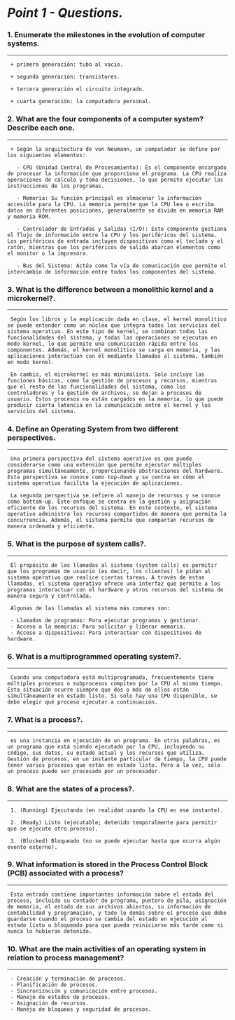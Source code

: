 # ***Point 1 - Questions.***

   ### 1. Enumerate the milestones in the evolution of computer systems. ###
---------------------------------------------------------
     + primera generación: tubo al vacio.
     
     + segunda generación: transistores.
     
     + tercera generación el circuito integrado.
     
     + cuarta generación: la computadora personal.

   ### 2. What are the four components of a computer system? Describe each one.
----------------------------------------------------------
     + Según la arquitectura de von Neumann, un computador se define por los siguientes elementos:
     
       - CPU (Unidad Central de Procesamiento): Es el componente encargado de procesar la información que proporciona el programa. La CPU realiza operaciones de cálculo y toma decisiones, lo que permite ejecutar las instrucciones de los programas.
       
       - Memoria: Su función principal es almacenar la información accesible para la CPU. La memoria permite que la CPU lea o escriba datos en diferentes posiciones, generalmente se divide en memoria RAM y memoria ROM.
       
       - Controlador de Entradas y Salidas (I/O): Este componente gestiona el flujo de información entre la CPU y los periféricos del sistema. Los periféricos de entrada incluyen dispositivos como el teclado y el ratón, mientras que los periféricos de salida abarcan elementos como el monitor o la impresora.
       
       - Bus del Sistema: Actúa como la vía de comunicación que permite el intercambio de información entre todos los componentes del sistema.

### 3. What is the difference between a monolithic kernel and a microkernel?.
---------------------------------------------------------------
     Según los libros y la explicación dada en clase, el kernel monolítico se puede entender como un núcleo que integra todos los servicios del sistema operativo. En este tipo de kernel, se combinan todas las funcionalidades del sistema, y todas las operaciones se ejecutan en modo kernel, lo que permite una comunicación rápida entre los componentes. Además, el kernel monolítico se carga en memoria, y las aplicaciones interactúan con él mediante llamadas al sistema, también en modo kernel.
     
     En cambio, el microkernel es más minimalista. Solo incluye las funciones básicas, como la gestión de procesos y recursos, mientras que el resto de las funcionalidades del sistema, como los controladores y la gestión de archivos, se dejan a procesos de usuario. Estos procesos no están cargados en la memoria, lo que puede producir cierta latencia en la comunicación entre el kernel y los servicios del sistema. 

### 4. Define an Operating System from two different perspectives.
---------------------------------------------------------------
     Una primera perspectiva del sistema operativo es que puede considerarse como una extensión que permite ejecutar múltiples programas simultáneamente, proporcionando abstracciones del hardware. Esta perspectiva se conoce como top-down y se centra en cómo el sistema operativo facilita la ejecución de aplicaciones.
     
     La segunda perspectiva se refiere al manejo de recursos y se conoce como bottom-up. Este enfoque se centra en la gestión y asignación eficiente de los recursos del sistema. En este contexto, el sistema operativo administra los recursos compartidos de manera que permita la concurrencia. Además, el sistema permite que compartan recursos de manera ordenada y eficiente.

### 5. What is the purpose of system calls?.
---------------------------------------------------------------
     El propósito de las llamadas al sistema (system calls) es permitir que los programas de usuario (es decir, los clientes) le pidan al sistema operativo que realice ciertas tareas. A través de estas llamadas, el sistema operativo ofrece una interfaz que permite a los programas interactuar con el hardware y otros recursos del sistema de manera segura y controlada.
     
     Algunas de las llamadas al sistema más comunes son:
     
     - Llamadas de programas: Para ejecutar programas y gestionar.
     - Acceso a la memoria: Para solicitar y liberar memoria.
     - Acceso a dispositivos: Para interactuar con dispositivos de hardware.

### 6. What is a multiprogrammed operating system?.
---------------------------------------------------------------
     Cuando una computadora está multiprogramada, frecuentemente tiene múltiples procesos o subprocesos compiten por la CPU al mismo tiempo. Esta situación ocurre siempre que dos o más de ellos están simultáneamente en estado listo. Si solo hay una CPU disponible, se debe elegir qué proceso ejecutar a continuación.

### 7. What is a process?.
---------------------------------------------------------------
     es una instancia en ejecución de un programa. En otras palabras, es un programa que está siendo ejecutado por la CPU, incluyendo su código, sus datos, su estado actual y los recursos que utiliza. Gestión de procesos, en un instante particular de tiempo, la CPU puede tener varios procesos que están en estado listo. Pero a la vez, sólo un proceso puede ser procesado por un procesador.

### 8. What are the states of a process?.
---------------------------------------------------------------
     1. (Running) Ejecutando (en realidad usando la CPU en ese instante).
     
     2. (Ready) Listo (ejecutable; detenido temporalmente para permitir que se ejecute otro proceso).
     
     3. (Blocked) Bloqueado (no se puede ejecutar hasta que ocurra algún evento externo).


### 9. What information is stored in the Process Control Block (PCB) associated with a process?
---------------------------------------------------------------
     Esta entrada contiene importantes información sobre el estado del proceso, incluido su contador de programa, puntero de pila, asignación de memoria, el estado de sus archivos abiertos, su información de contabilidad y programación, y todo lo demás sobre el proceso que debe guardarse cuando el proceso se cambia del estado en ejecución al estado listo o bloqueado para que pueda reiniciarse más tarde como si nunca lo hubieran detenido.

### 10. What are the main activities of an operating system in relation to process management?
---------------------------------------------------------------
     - Creación y terminación de procesos.
     - Planificación de procesos.
     - Sincronización y comunicación entre procesos.
     - Manejo de estados de procesos.
     - Asignación de recursos.
     - Manejo de bloqueos y seguridad de procesos.